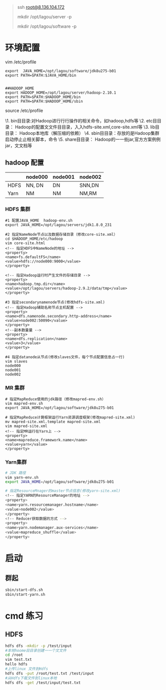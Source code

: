> ssh root@8.136.104.172
>
> mkdir /opt/lagou/server -p
>
> mkdir /opt/lagou/software -p

# 环境配置

vim /etc/profile

```shell
export  JAVA_HOME=/opt/lagou/software/jdk8u275-b01
export PATH=$PATH:$JAVA_HOME/bin


##HADOOP_HOME
export HADOOP_HOME=/opt/lagou/server/hadoop-2.10.1
export PATH=$PATH:$HADOOP_HOME/bin
export PATH=$PATH:$HADOOP_HOME/sbin
```

source /etc/profile

\1. bin⽬目录:对Hadoop进⾏行行操作的相关命令，如hadoop,hdfs等
\2. etc⽬目录： Hadoop的配置⽂文件⽬目录，⼊入hdfs-site.xml,core-site.xml等
\3. lib⽬目录： Hadoop本地库（解压缩的依赖）
\4. sbin⽬目录：存放的是Hadoop集群启动停⽌止相关脚本，命令
\5. share⽬目录： Hadoop的⼀一些jar,官⽅方案例例jar，⽂文档等  

## hadoop 配置

|      | node000 | node001 | node002 |
| ---- | ------- | ------- | ------- |
| HDFS | NN, DN  | DN      | SNN,DN  |
| Yarn | NM      | NM      | NM,RM   |

### HDFS 集群

```shell
#1 配置JAVA_HOME  hadoop-env.sh
export JAVA_HOME=/opt/lagou/servers/jdk1.8.0_231

#2 指定NameNode节点以及数据存储目录（修改core-site.xml）
cd $HADOOP_HOME/etc/hadoop
vim core-site.html
<!-- 指定HDFS中NameNode的地址 -->
<property>
<name>fs.defaultFS</name>
<value>hdfs://node000:9000</value>
</property>

<!-- 指定Hadoop运行时产生文件的存储目录 -->
<property>
<name>hadoop.tmp.dir</name>
<value>/opt/lagou/servers/hadoop-2.9.2/data/tmp</value>
</property>

#3 指定secondarynamenode节点(修改hdfs-site.xml)
<!-- 指定Hadoop辅助名称节点主机配置 -->
<property>
<name>dfs.namenode.secondary.http-address</name>
<value>node002:50090</value>
</property>
<!--副本数量量 -->
<property>
<name>dfs.replication</name>
<value>3</value>
</property>

#4 指定datanode从节点(修改slaves文件，每个节点配置信息占⼀行)
vim slaves
node000
node001
node002
```

### MR 集群

```shell
# 指定MapReduce使用的jdk路径（修改mapred-env.sh）
vim mapred-env.sh
export JAVA_HOME=/opt/lagou/software/jdk8u275-b01

# 指定MapReduce计算框架运行Yarn资源调度框架(修改mapred-site.xml)
mv mapred-site.xml.template mapred-site.xml
vim mapred-site.xml
<!-- 指定MR运行在Yarn上 -->
<property>
<name>mapreduce.framework.name</name>
<value>yarn</value>
</property>
```

### Yarn集群

```sh
# JDK 路径
vim yarn-env.sh
export JAVA_HOME=/opt/lagou/software/jdk8u275-b01

# 指定ResourceMnager的master节点信息(修改yarn-site.xml)
<!-- 指定YARN的ResourceManager的地址 -->
<property>
<name>yarn.resourcemanager.hostname</name>
<value>node002</value>
</property>
<!-- Reducer获取数据的方式 -->
<property>
<name>yarn.nodemanager.aux-services</name>
<value>mapreduce_shuffle</value>
</property>
```



# 启动

## 群起

````sh
sbin/start-dfs.sh
sbin/start-yarn.sh
````



# cmd 练习

## HDFS 

```sh
hdfs dfs -mkdir -p /test/input
#本地hoome⽬目录创建⼀一个⽂文件
cd /root
vim test.txt
hello hdfs
#上传linux 文件到Hdfs
hdfs dfs -put /root/test.txt /test/input
#从Hdfs下载文件到linux本地
hdfs dfs -get /test/input/test.txt
```



 





















